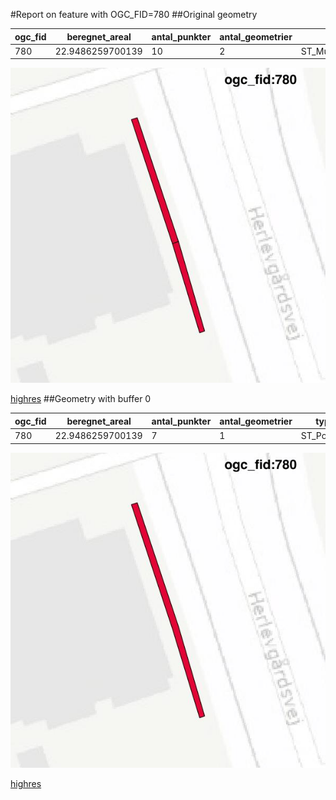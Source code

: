 #Report on feature with OGC_FID=780
##Original geometry



| ogc_fid |  beregnet_areal  | antal_punkter | antal_geometrier |      type       |
|---------|------------------|---------------|------------------|-----------------|
|     780 | 22.9486259700139 |            10 |                2 | ST_MultiPolygon|
![geom](../images/780_invalid.jpg)


[highres](https://raw.githubusercontent.com/Septima/herlev/master/images/780_invalid.jpg)
##Geometry with buffer 0



| ogc_fid |  beregnet_areal  | antal_punkter | antal_geometrier |    type    |
|---------|------------------|---------------|------------------|------------|
|     780 | 22.9486259700139 |             7 |                1 | ST_Polygon|
![geom](../images/780_buffer0.jpg)


[highres](https://raw.githubusercontent.com/Septima/herlev/master/images/780_buffer0_highres.jpg)
